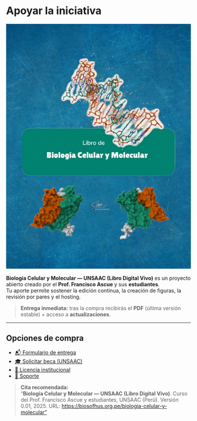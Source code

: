
# Apoyar la iniciativa

![Portada del libro](img/portada.webp)

**Biología Celular y Molecular — UNSAAC (Libro Digital Vivo)** es un proyecto abierto creado por el **Prof. Francisco Ascue** y sus **estudiantes**.  
Tu aporte permite sostener la edición continua, la creación de figuras, la revisión por pares y el hosting.

> **Entrega inmediata:** tras la compra recibirás el **PDF** (última versión estable) + acceso a **actualizaciones**.  

---

## Opciones de compra

- [📬 Formulario de entrega](#)  
- [🎓 Solicitar beca (UNSAAC)](#)  
- [🏫 Licencia institucional](#)  
- [📧 Soporte](francisco.ascue@unsaac.edu.pe)

> **Cita recomendada:**  
> “**Biología Celular y Molecular — UNSAAC (Libro Digital Vivo)**. Curso del Prof. Francisco Ascue y estudiantes, UNSAAC (Perú). Versión 0.01, 2025. URL: https://biosofhus.org.pe/biologia-celular-y-molecular”
